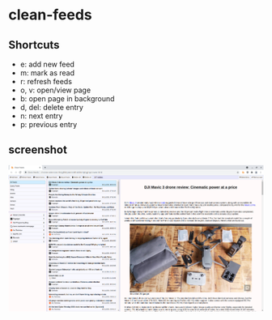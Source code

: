 # clean-feeds
## Shortcuts
- e: add new feed
- m: mark as read
- r: refresh feeds
- o, v: open/view page
- b: open page in background
- d, del: delete entry
- n: next entry
- p: previous entry
## screenshot
![screenshot](ss.png)

